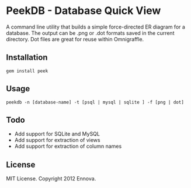# PeekDB - Database Quick View

A command line utility that builds a simple force-directed ER diagram for a database. The output can be .png or .dot formats saved in the current directory. Dot files are great for reuse within Omnigraffle.


Installation
-------
    gem install peek

Usage
-------
    peekdb -n [database-name] -t [psql | mysql | sqlite ] -f [png | dot]

Todo
-------
* Add support for SQLite and MySQL
* Add support for extraction of views
* Add support for extraction of column names

License
-------

MIT License. Copyright 2012 Ennova.
